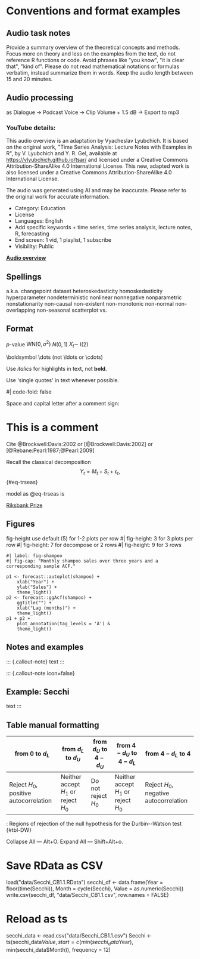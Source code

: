 # Conventions and format examples

## Audio task notes

Provide a summary overview of the theoretical concepts and methods.
Focus more on theory and less on the examples from the text, do not reference R functions or code.
Avoid phrases like "you know", "it is clear that", "kind of".
Please do not read mathematical notations or formulas verbatim, instead summarize them in words.
Keep the audio length between 15 and 20 minutes. 

## Audio processing

as Dialogue -> Podcast Voice -> Clip Volume + 1.5 dB -> Export to mp3

### YouTube details:
This audio overview is an adaptation by Vyacheslav Lyubchich. 
It is based on the original work, "Time Series Analysis: Lecture Notes with Examples in R", by V. Lyubchich and Y. R. Gel, available at https://vlyubchich.github.io/tsar/ and licensed under a Creative Commons Attribution-ShareAlike 4.0 International License.
This new, adapted work is also licensed under a Creative Commons Attribution-ShareAlike 4.0 International License.

The audio was generated using AI and may be inaccurate. Please refer to the original work for accurate information.


- Category: Education
- License
- Languages: English
- Add specific keywords + time series, time series analysis, lecture notes, R, forecasting
- End screen: 1 vid, 1 playlist, 1 subscribe
- Visibility: Public

[**Audio overview**](https://youtu.be/GmJLSaD29gY)


## Spellings

a.k.a.
changepoint
dataset
heteroskedasticity
homoskedasticity
hyperparameter
nondeterministic
nonlinear
nonnegative
nonparametric
nonstationarity
non-causal
non-existent
non-monotonic
non-normal
non-overlapping
non-seasonal
scatterplot
vs.


## Format

$p$-value
$\mathrm{WN}(0,\sigma^2)$
$N(0,1)$
$X_t \sim$ I(2)

\boldsymbol
\dots (not \ldots or \cdots)

Use *italics* for highlights in text, not **bold**.

Use 'single quotes' in text whenever possible.

#| code-fold: false

Space and capital letter after a comment sign: 
# This is a comment

Cite
@Brockwell:Davis:2002
or
[@Brockwell:Davis:2002]
or
[@Rebane:Pearl:1987;@Pearl:2009]

Recall the classical decomposition
$$
Y_t = M_t + S_t + \epsilon_t,
$${#eq-trseas}

model as @eq-trseas is

[Riksbank Prize](https://www.nobelprize.org/prizes/economic-sciences/2003/engle/facts/)


## Figures

fig-height 
use default (5) for 1-2 plots per row
#| fig-height: 3 for 3 plots per row
#| fig-height: 7 for decompose or 2 rows
#| fig-height: 9 for 3 rows

```{r}
#| label: fig-shampoo
#| fig-cap: "Monthly shampoo sales over three years and a corresponding sample ACF."

p1 <- forecast::autoplot(shampoo) +
    xlab("Year") +
    ylab("Sales") +
    theme_light()
p2 <- forecast::ggAcf(shampoo) +
    ggtitle("") +
    xlab("Lag (months)") +
    theme_light()
p1 + p2 +
    plot_annotation(tag_levels = 'A') &
    theme_light()
```


## Notes and examples

::: {.callout-note}
text
:::

::: {.callout-note icon=false}

## Example: Secchi

text
:::


## Table manual formatting

| from 0 to $d_{L}$ | from $d_{L}$ to $d_{U}$ | from $d_{U}$ to $4 - d_{U}$ | from $4 - d_{U}$ to $4 - d_{L}$ | from $4 - d_{L}$ to 4 |
|------|------|------|------|------|
| Reject $H_{0}$, positive autocorrelation | Neither accept $H_{1}$ or reject $H_{0}$ | Do not reject $H_{0}$ | Neither accept $H_{1}$ or reject $H_{0}$ | Reject $H_{0}$, negative autocorrelation |

: Regions of rejection of the null hypothesis for the Durbin--Watson test {#tbl-DW}


Collapse All — Alt+O.
Expand All — Shift+Alt+o.


# Save RData as CSV
load("data/Secchi_CB1.1.RData")
secchi_df <- data.frame(Year = floor(time(Secchi)),
                        Month = cycle(Secchi),
                        Value = as.numeric(Secchi))
write.csv(secchi_df, "data/Secchi_CB1.1.csv", row.names = FALSE)

# Reload as ts
secchi_data <- read.csv("data/Secchi_CB1.1.csv")
Secchi <- ts(secchi_data$Value,
start = c(min(secchi_data$Year), min(secchi_data$Month)),
frequency = 12)


